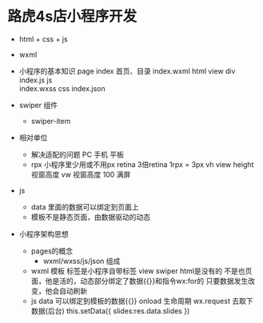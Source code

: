 # 路虎4s店小程序开发
- html + css + js
- wxml
- 小程序的基本知识
    page
        index 首页、目录
            index.wxml      html    view   div
            index.js        js      
            index.wxss      css
            index.json

- swiper 组件
    - swiper-item

- 相对单位
    - 解决适配的问题
    PC 手机 平板
    - rpx 小程序里少用或不用px
        retina 3倍retina  1rpx = 3px
        vh view height视窗高度
        vw 视窗高度
        100 满屏 

- js
    - data 里面的数据可以绑定到页面上
    - 模板不是静态页面，由数据驱动的动态

- 小程序架构思想
    - pages的概念
        - wxml/wxss/js/json 组成
    - wxml 模板
        标签是小程序自带标签 view swiper html是没有的
        不是也页面，他是活的，动态部分绑定了数据{{}}和指令wx:for的
        只要数据发生改变，他会自动刷新
    - js
        data 可以绑定到模板的数据{{}}
        onload 生命周期 wx.request 去取下数据(后台)
        this.setData({
            slides:res.data.slides
        })